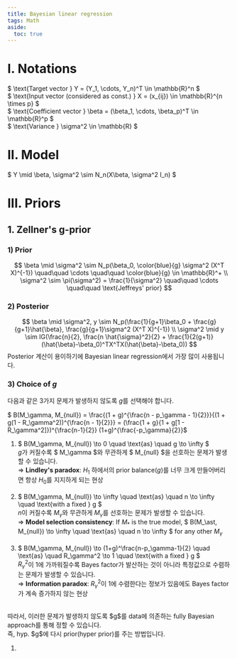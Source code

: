 ```yaml
---
title: Bayesian linear regression
tags: Math
aside:
  toc: true
---
```


<!--more-->

# I. Notations
$ \text{Target vector } Y = (Y_1, \cdots, Y_n)^T \in \mathbb{R}^n $ <br>
$ \text{Input vector (considered as const.) } X = (x_{ij}) \in \mathbb{R}^{n \times p} $ <br>
$ \text{Coefficient vector } \beta = (\beta_1, \cdots, \beta_p)^T \in \mathbb{R}^p $ <br>
$ \text{Variance } \sigma^2 \in \mathbb{R} $

# II. Model
$ Y \mid \beta, \sigma^2 \sim N_n(X\beta, \sigma^2 I_n) $

# III. Priors
## 1. Zellner's g-prior
### 1) Prior
$$
\beta \mid \sigma^2 \sim N_p(\beta_0, \color{blue}{g} \sigma^2 (X^T X)^{-1}) \quad\quad \cdots \quad\quad \color{blue}{g} \in \mathbb{R}^+ \\
\sigma^2 \sim \pi(\sigma^2) = \frac{1}{\sigma^2} \quad\quad \cdots \quad\quad \text{Jeffreys' prior}
$$

### 2) Posterior
$$
\beta \mid \sigma^2, y \sim N_p(\frac{1}{g+1}\beta_0 + \frac{g}{g+1}\hat{\beta}, \frac{g}{g+1}\sigma^2 (X^T X)^{-1}) \\
\sigma^2 \mid y \sim IG(\frac{n}{2}, \frac{n \hat{\sigma}^2}{2} + \frac{1}{2(g+1)} (\hat{\beta}-\beta_0)^TX^TX(\hat{\beta}-\beta_0))
$$
Posterior 계산이 용이하기에 Bayesian linear regression에서 가장 많이 사용됩니다.

### 3) Choice of $g$
다음과 같은 3가지 문제가 발생하지 않도록 $g$를 선택해야 합니다. <br>

$ B(M_\gamma, M_{null}) = \frac{(1 + g)^{\frac{n - p_\gamma - 1}{2}}}{(1 + g(1 - R_\gamma^2))^{\frac{n - 1}{2}}} = (\frac{1 + g}{1 + g[1 - R_\gamma^2]})^{\frac{n-1}{2}} (1+g)^{\frac{-p_\gamma}{2}}$

1. $ B(M_\gamma, M_{null}) \to 0 \quad \text{as} \quad g \to \infty $ <br>
$g$가 커질수록 $ M_\gamma $와 무관하게 $ M_{null} $을 선호하는 문제가 발생할 수 있습니다. <br>
⇒ **Lindley's paradox**: $H_1$ 하에서의 prior balance($g$)를 너무 크게 만들어버리면 항상 $H_0$를 지지하게 되는 현상
<br><br>
2. $ B(M_\gamma, M_{null}) \to \infty \quad \text{as} \quad n \to \infty \quad \text{with a fixed } g $ <br>
$n$이 커질수록 $M_\gamma$와 무관하게 $M_\gamma$를 선호하는 문제가 발생할 수 있습니다. <br>
⇒ **Model selection consistency**: If $M_\ast$ is the true model, $ B(M_\ast, M_{null}) \to \infty \quad \text{as} \quad n \to \infty $ for any other $M_\gamma$
<br><br>
3. $ B(M_\gamma, M_{null}) \to (1+g)^\frac{n-p_\gamma-1}{2} \quad \text{as} \quad R_\gamma^2 \to 1 \quad \text{with a fixed } g $ <br>
$R_\gamma^2$이 1에 가까워질수록 Bayes factor가 발산하는 것이 아니라 특정값으로 수렴하는 문제가 발생할 수 있습니다. <br>
⇒ **Information paradox**: $R_\gamma^2$이 1에 수렴한다는 정보가 있음에도 Bayes factor가 계속 증가하지 않는 현상

<br>
따라서, 이러한 문제가 발생하지 않도록 $g$를 data에 의존하는 fully Bayesian approach를 통해 정할 수 있습니다. <br>
즉, hyp. $g$에 다시 prior(hyper prior)를 주는 방법입니다. <br>

1.
